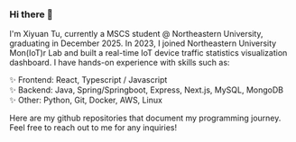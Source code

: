 ### Hi there 👋

<!--
**XiyuanTu/XiyuanTu** is a ✨ _special_ ✨ repository because its `README.md` (this file) appears on your GitHub profile.

Here are some ideas to get you started:

- 🔭 I’m currently working on ...
- 🌱 I’m currently learning ...
- 👯 I’m looking to collaborate on ...
- 🤔 I’m looking for help with ...
- 💬 Ask me about ...
- 📫 How to reach me: ...
- 😄 Pronouns: ...
- ⚡ Fun fact: ...
-->

I'm Xiyuan Tu, currently a MSCS student @ Northeastern University, graduating in December 2025. In 2023, I joined Northeastern University Mon(IoT)r Lab and built a real-time IoT device traffic statistics visualization dashboard. I have hands-on experience with skills such as:

✨ Frontend: React, Typescript / Javascript<br/>
✨ Backend: Java, Spring/Springboot, Express, Next.js, MySQL, MongoDB<br/>
✨ Other: Python, Git, Docker, AWS, Linux<br/>

Here are my github repositories that document my programming journey. Feel free to reach out to me for any inquiries!
